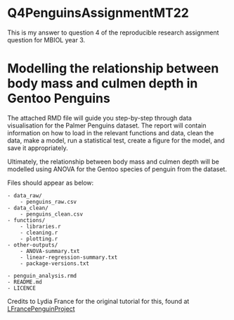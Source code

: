 
# Q4PenguinsAssignmentMT22

This is my answer to question 4 of the reproducible research assignment question for MBIOL year 3. 


# Modelling the relationship between body mass and culmen depth in Gentoo Penguins

The attached RMD file will guide you step-by-step through data visualisation for the Palmer Penguins dataset. The report will contain information on how to load in the relevant functions and data, clean the data, make a model, run a statistical test, create a figure for the model, and save it appropriately. 

Ultimately, the relationship between body mass and culmen depth will be modelled using ANOVA for the Gentoo species of penguin from the dataset.  

Files should appear as below:

    - data_raw/
        - penguins_raw.csv
    - data_clean/
        - penguins_clean.csv
    - functions/
        - libraries.r
        - cleaning.r
        - plotting.r
    - other-outputs/
        - ANOVA-summary.txt
        - linear-regression-summary.txt
        - package-versions.txt
    
    - penguin_analysis.rmd
    - README.md
    - LICENCE

Credits to Lydia France for the original tutorial for this, found at [LFrancePenguinProject](https://github.com/LydiaFrance/PenguinProject) 
